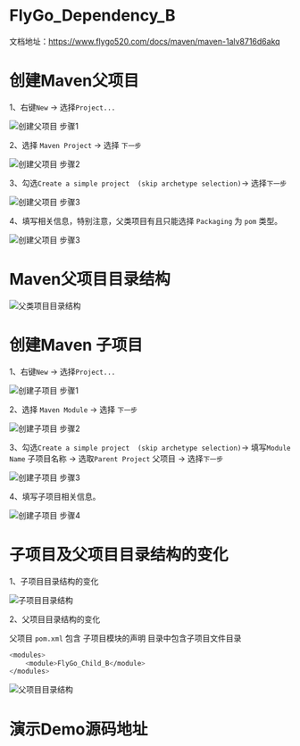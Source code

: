 # FlyGo_Dependency_B
文档地址：https://www.flygo520.com/docs/maven/maven-1alv8716d6akq

# 创建Maven父项目

1、右键`New` -> 选择`Project...`

![创建父项目 步骤1](https://www.flygo520.com/uploads/maven/images/m_29b83fe3f04034389ddc6b78293e9d58_r.png#size=360x0)

2、选择 `Maven Project` -> 选择 `下一步`

![创建父项目 步骤2](https://www.flygo520.com/uploads/maven/images/m_f05cb2cf736c817a83b0a05f4f888bd2_r.png#size=360x0)

3、勾选`Create a simple project  (skip archetype selection)`-> 选择`下一步`

![创建父项目 步骤3](https://www.flygo520.com/uploads/maven/images/m_88023f621995d513fd20c9440faf3ab5_r.png#size=360x0)

4、填写相关信息，特别注意，父类项目有且只能选择 `Packaging` 为 `pom` 类型。

![创建父项目 步骤3](https://www.flygo520.com/uploads/maven/images/m_3c297ce2196119e9660ebe4a120397fe_r.png#size=360x0)

# Maven父项目目录结构

![父类项目目录结构](https://www.flygo520.com/uploads/maven/images/m_300aa5978cbb4ad50842129b01b82eed_r.png#size=360x0)

# 创建Maven 子项目

1、右键`New` -> 选择`Project...`

![创建子项目 步骤1](https://www.flygo520.com/uploads/maven/images/m_29b83fe3f04034389ddc6b78293e9d58_r.png#size=360x0)

2、选择 `Maven Module` -> 选择 `下一步`

![创建子项目 步骤2](https://www.flygo520.com/uploads/maven/images/m_19ff59086465e7ee67183dff61d8d6b1_r.png#size=360x0)

3、勾选`Create a simple project  (skip archetype selection)`-> 填写`Module Name` 子项目名称 ->  选取`Parent Project` 父项目 -> 选择`下一步`

![创建子项目 步骤3](https://www.flygo520.com/uploads/maven/images/m_373c2475a6218feb44accf348f3a0deb_r.png#size=360x0)

4、填写子项目相关信息。

![创建子项目 步骤4](https://www.flygo520.com/uploads/maven/images/m_55a46b342b8943dcd1c8fdf60de9aff0_r.png#size=360x0)

# 子项目及父项目目录结构的变化

1、子项目目录结构的变化

![子项目目录结构](https://www.flygo520.com/uploads/maven/images/m_ec741fe6e6c818de527fc674860a74c8_r.png#size=360x0)

2、父项目目录结构的变化

父项目 `pom.xml` 包含 子项目模块的声明
目录中包含子项目文件目录
```bash
<modules>
	<module>FlyGo_Child_B</module>
</modules>
```
![父项目目录结构](https://www.flygo520.com/uploads/maven/images/m_39a58e9ec291b576f1ed99e3fb513da6_r.png#size=360x0)

# 演示Demo源码地址

